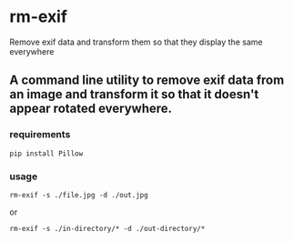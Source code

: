 # rm-exif
Remove exif data and transform them so that they display the same everywhere


## A command line utility to remove exif data from an image and transform it so that it doesn't appear rotated everywhere.

### requirements
```
pip install Pillow
```

### usage
``` 
rm-exif -s ./file.jpg -d ./out.jpg
```
or
```
rm-exif -s ./in-directory/* -d ./out-directory/*
```
